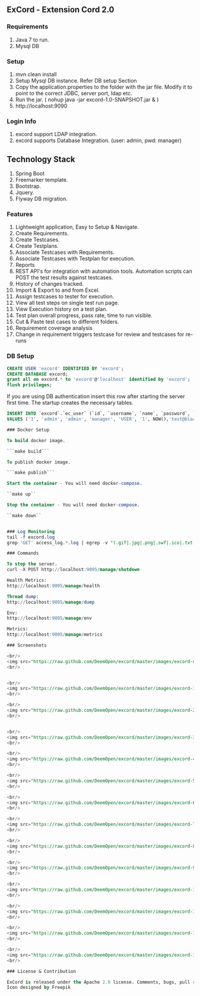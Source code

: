 ## ExCord - Extension Cord 2.0

### Requirements

1. Java 7 to run.
2. Mysql DB

### Setup

1. mvn clean install
2. Setup Mysql DB instance. Refer DB setup Section
2. Copy the application.properties to the folder with the jar file. Modify it to point to the correct JDBC, server port, ldap etc.
3. Run the jar. ( nohup java -jar excord-1.0-SNAPSHOT.jar & )
4. http://localhost:9090


### Login Info
1. excord support LDAP integration.
2. excord supports Database Integration. (user: admin, pwd: manager)

## Technology Stack

1. Spring Boot
2. Freemarker template.
3. Bootstrap.
4. Jquery.
5. Flyway DB migration.


### Features

1. Lightweight application, Easy to Setup & Navigate.
2. Create Requirements.
3. Create Testcases.
4. Create Testplans.
5. Associate Testcases with Requirements.
5. Associate Testcases with Testplan for execution.
6. Reports
7. REST API's for integration with automation tools. Automation scripts can POST the test results against testcases.
8. History of changes tracked.
9. Import & Export to and from Excel.
10. Assign testcases to tester for execution.
11. View all test steps on single test run page.
12. View Execution history on a test plan.
13. Test plan overall progress, pass rate, time to run visible.
14. Cut & Paste test cases to different folders.
15. Requirement coverage analysis
16. Change in requirement triggers testcase for review and testcases for re-runs



### DB Setup

```sql
CREATE USER 'excord' IDENTIFIED BY 'excord';
CREATE DATABASE excord;
grant all on excord.* to 'excord'@'localhost' identified by 'excord';
flush privileges;
```

If you are using DB authentication insert this row after starting the server first time. The startup creates the necessary tables.

```sql
INSERT INTO `excord`.`ec_user` (`id`, `username`, `name`, `password`, `role`, `enabled`, `created_date`,`email`) 
VALUES ('1', 'admin', 'admin', 'manager', 'USER', '1', NOW(),'test@blackhole.com');

### Docker Setup

To build docker image.

```make build```

To publish docker image.

```make publish```

Start the container - You will need docker-compose.

``make up``

Stop the container - You will need docker-compose.

``make down``


### Log Monitoring
tail -f excord.log
grep 'GET' access_log.*.log | egrep -v "(.gif|.jpg|.png|.swf|.ico|.txt|.xml|.css|.js|.rss)"

### Commands

To stop the server.
curl -X POST http://localhost:9095/manage/shutdown

Health Metrics:
http://localhost:9095/manage/health

Thread dump:
http://localhost:9095/manage/dump

Env:
http://localhost:9095/manage/env

Metrics:
http://localhost:9095/manage/metrics

### Screenshots

<br/>
<img src="https://raw.github.com/DeemOpen/excord/master/images/excord-db.png"/>
<br/>


<br/>
<img src="https://raw.github.com/DeemOpen/excord/master/images/excord-1.png"/>
<br/>

<br/>
<img src="https://raw.github.com/DeemOpen/excord/master/images/excord-2.png"/>
<br/>


<br/>
<img src="https://raw.github.com/DeemOpen/excord/master/images/excord-3.png"/>
<br/>

<br/>
<img src="https://raw.github.com/DeemOpen/excord/master/images/excord-4.png"/>
<br/>

<br/>
<img src="https://raw.github.com/DeemOpen/excord/master/images/excord-5.png"/>
<br/>

<br/>
<img src="https://raw.github.com/DeemOpen/excord/master/images/excord-6.png"/>
<br/>

<br/>
<img src="https://raw.github.com/DeemOpen/excord/master/images/excord-7.png"/>
<br/>

<br/>
<img src="https://raw.github.com/DeemOpen/excord/master/images/excord-8.png"/>
<br/>

<br/>
<img src="https://raw.github.com/DeemOpen/excord/master/images/excord-9.png"/>
<br/>

<br/>
<img src="https://raw.github.com/DeemOpen/excord/master/images/excord-10.png"/>
<br/>

<br/>
<img src="https://raw.github.com/DeemOpen/excord/master/images/excord-11.png"/>
<br/>

<br/>
<img src="https://raw.github.com/DeemOpen/excord/master/images/excord-12.png"/>
<br/>

<br/>
<img src="https://raw.github.com/DeemOpen/excord/master/images/excord-13.png"/>
<br/>

### License & Contribution

ExCord is released under the Apache 2.0 license. Comments, bugs, pull requests, and other contributions are all welcomed!
Icon designed by Freepik